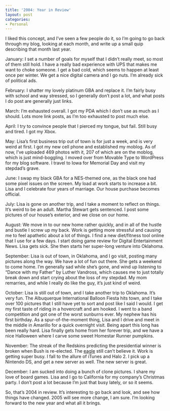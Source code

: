 ```yaml
---
title: '2004: Year in Review'
layout: post
categories:
- Personal
---
```

I liked this concept, and I’ve seen a few people do it, so I’m going to go back through my blog, looking at each month, and write up a small quip describing that month last year.

January: I set a number of goals for myself that I didn’t really meet, so most of them still hold. I have a really bad experience with UPS that makes me want to choke someone. I get a bad cold, which seems to happen at least once per winter. We get a nice digital camera and I go nuts. I’m already sick of political ads.

February: I shatter my lovely platinum GBA and replace it. I’m fairly busy with school and way stressed, so I generally don’t post a lot, and what posts I do post are generally just links.

March: I’m exhausted overall. I got my PDA which I don’t use as much as I should. Lots more link posts, as I’m too exhausted to post much else.

April: I try to convince people that I pierced my tongue, but fail. Still busy and tired. I got my Xbox.

May: Lisa’s first business trip out of town is for just a week, and is very weird at first. I got my new cell phone and established my moblog. As of now, I’ve uploaded 469 photos with it, 207 of which are on the moblog, which is just mind-boggling. I moved over from Movable Type to WordPress for my blog software. I travel to Iowa for Memorial Day and visit my stepdad’s grave.

June: I swap my black GBA for a NES-themed one, as the black one had some pixel issues on the screen. My load at work starts to increase a bit. Lisa and I celebrate four years of marriage. Our house purchase becomes official.

July: Lisa is gone on another trip, and I take a moment to reflect on things. It’s weird to be an adult. Martha Stewart gets sentenced. I post some pictures of our house’s exterior, and we close on our home.

August: We move in to our new home rather quickly, and in all of the hustle and bustle I screw up my back. Work is getting more stressful and causing me to feel apathetic about a lot of things. I find a new diet/fitness tool online that I use for a few days. I start doing game review for Digital Entertainment News. Lisa gets sick. She then starts her super-long venture into Oklahoma.

September: Lisa is out of town, in Oklahoma, and I go visit, posting many pictures along the way. We have a lot of fun out there. She gets a weekend to come home. I’m generally sad while she’s gone, and wind up listening to “Dance with my Father” by Luther Vandross, which causes me to just totally break down and start crying about the loss of my stepdad. My mom remarries, and while I really do like the guy, it’s just kind of weird.

October: Lisa is still out of town, and I take another trip to Oklahoma. It’s very fun. The Albuquerque International Balloon Fiesta hits town, and I take over 100 pictures that I still have yet to sort and post like I said I would. I get my first taste of riding in a hovercraft and am hooked. I went to a band competition and got one of the worst sunburns ever. My nephew has his first birthday. As a spur-of-the-moment thing, Lisa and I drive and meet in the middle in Amarillo for a quick overnight visit. Being apart this long has been really hard. Lisa finally gets home from her forever trip, and we have a nice Halloween where I carve some sweet Homestar Runner pumpkins.

November: The streak of the Redskins predicting the presidential winner is broken when Bush is re-elected. The [eagle][1] still can’t believe it. Work is getting super busy. I fall to the allure of iTunes and Halo 2. I pick up a Nintendo DS, and get a new server as well. The new server is great.

December: I am sucked into doing a bunch of clone pictures. I share my love of board games. Lisa and I go to California for my company’s Christmas party. I don’t post a lot because I’m just that busy lately, or so it seems.

So, that’s 2004 in review. It’s interesting to go back and look, and see how things have changed. 2005 will see more change, I am sure. I’m looking forward to the new year and what all it brings.

 [1]: http://www.wigu.com/shop/eagle.html